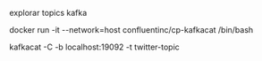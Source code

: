 explorar topics kafka

docker run -it --network=host confluentinc/cp-kafkacat /bin/bash

kafkacat -C -b localhost:19092 -t twitter-topic